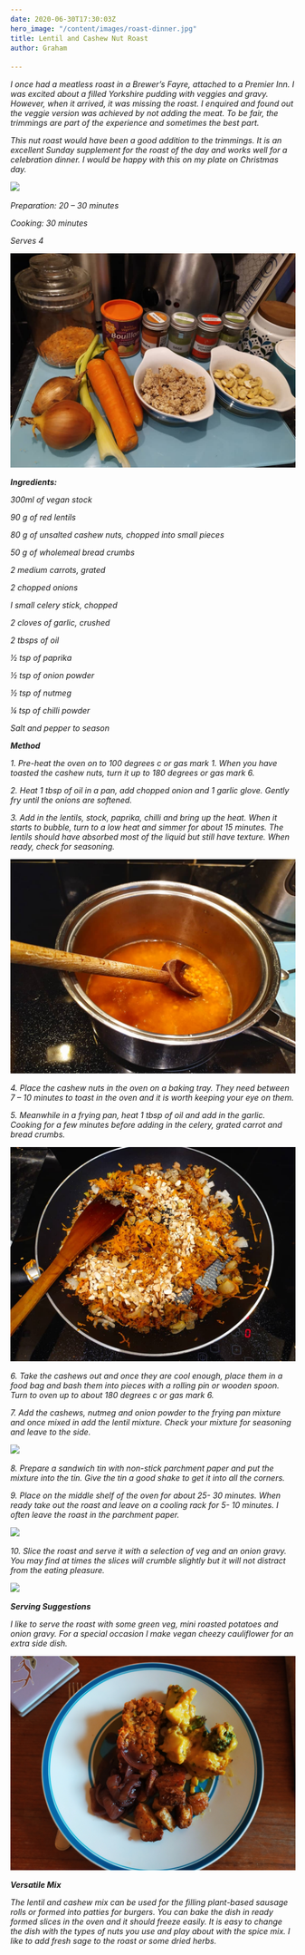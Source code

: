 ```yaml
---
date: 2020-06-30T17:30:03Z
hero_image: "/content/images/roast-dinner.jpg"
title: Lentil and Cashew Nut Roast
author: Graham

---
```

_I once had a meatless roast in a Brewer’s Fayre, attached to a Premier Inn. I was excited about a filled Yorkshire pudding with veggies and gravy. However, when it arrived, it was missing the roast. I enquired and found out the veggie version was achieved by not adding the meat. To be fair, the trimmings are part of the experience and sometimes the best part._

_This nut roast would have been a good addition to the trimmings. It is an excellent Sunday supplement for the roast of the day and works well for a celebration dinner. I would be happy with this on my plate on Christmas day._

![](/content/images/roast-dinner.jpg)

_Preparation: 20 – 30 minutes_

_Cooking: 30 minutes_

_Serves 4_

![](/content/images/roast-ingred.jpg)

**_Ingredients:_**

_300ml of vegan stock_

_90 g of red lentils_

_80 g of unsalted cashew nuts, chopped into small pieces_

_50 g of wholemeal bread crumbs_

_2 medium carrots, grated_

_2 chopped onions_

_I small celery stick, chopped_

_2 cloves of garlic, crushed_

_2 tbsps of oil_

_½ tsp of paprika_

_½ tsp of onion powder_

_½ tsp of nutmeg_

_¼ tsp of chilli powder_

_Salt and pepper to season_

**_Method_**

_1. Pre-heat the oven on to 100 degrees c or gas mark 1. When you have toasted the cashew nuts, turn it up to 180 degrees or gas mark 6._ 

_2. Heat 1 tbsp of oil in a pan, add chopped onion and 1 garlic glove. Gently fry until the onions are softened._

_3. Add in the lentils, stock, paprika, chilli and bring up the heat. When it starts to bubble, turn to a low heat and simmer for about 15 minutes. The lentils should have absorbed most of the liquid but still have texture. When ready, check for seasoning._

![](/content/images/lentils.jpg)

_4. Place the cashew nuts in the oven on a baking tray. They need between 7 – 10 minutes to toast in the oven and it is worth keeping your eye on them._

_5. Meanwhile in a frying pan, heat 1 tbsp of oil and add in the garlic. Cooking for a few minutes before adding in the celery, grated carrot and bread crumbs._

![](/content/images/fry-roast.jpg)

_6. Take the cashews out and once they are cool enough, place them in a food bag and bash them into pieces with a rolling pin or wooden spoon. Turn to oven up to about 180 degrees c or gas mark 6._

_7. Add the cashews, nutmeg and onion powder to the frying pan mixture and once mixed in add the lentil mixture. Check your mixture for seasoning and leave to the side._

![](/content/images/frying-roast.jpg)

_8. Prepare a sandwich tin with non-stick parchment paper and put the mixture into the tin. Give the tin a good shake to get it into all the corners._

_9. Place on the middle shelf of the oven for about 25- 30 minutes. When ready take out the roast and leave on a cooling rack for 5- 10 minutes. I often leave the roast in the parchment paper._

![](/content/images/roast-tin.jpg)

_10. Slice the roast and serve it with a selection of veg and an onion gravy. You may find at times the slices will crumble slightly but it will not distract from the eating pleasure._

![](/content/images/nut-r.jpg)

**_Serving Suggestions_**

_I like to serve the roast with some green veg, mini roasted potatoes and onion gravy. For a special occasion I make vegan cheezy cauliflower for an extra side dish._

![](/content/images/nut-roast-plate.jpg)

**_Versatile Mix_**

_The lentil and cashew mix can be used for the filling plant-based sausage rolls or formed into patties for burgers. You can bake the dish in ready formed slices in the oven and it should freeze easily. It is easy to change the dish with the types of nuts you use and play about with the spice mix. I like to add fresh sage to the roast or some dried herbs._